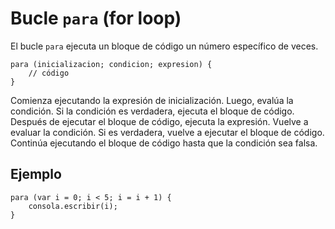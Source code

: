 # Bucle `para` (for loop)

El bucle `para` ejecuta un bloque de código un número específico de veces.

```esjs
para (inicializacion; condicion; expresion) {
    // código
}
```

Comienza ejecutando la expresión de inicialización. Luego, evalúa la condición. Si la condición es verdadera, ejecuta el bloque de código. Después de ejecutar el bloque de código, ejecuta la expresión. Vuelve a evaluar la condición. Si es verdadera, vuelve a ejecutar el bloque de código. Continúa ejecutando el bloque de código hasta que la condición sea falsa.

## Ejemplo

<InlinePlayground>

```esjs
para (var i = 0; i < 5; i = i + 1) {
    consola.escribir(i);
}

```

</InlinePlayground>
